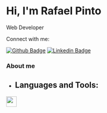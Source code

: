 # Hi, I'm Rafael Pinto 
Web Developer

Connect with me:

[![Github Badge](https://img.shields.io/badge/-Github-000?style=flat-square&logo=Github&logoColor=white&link=https://github.com/rafaelpinto1)](https://github.com/rafaelpinto1)
[![Linkedin Badge](https://img.shields.io/badge/-LinkedIn-blue?style=flat-square&logo=Linkedin&logoColor=white&link=https://www.linkedin.com/in/rafaelpinto1/)](https://www.linkedin.com/in/rafaelpinto1/)


### About me
- ## Languages and Tools:
<img src="https://cdn.jsdelivr.net/gh/devicons/devicon/icons/git/git-original.svg" width="28" height="28"/>


